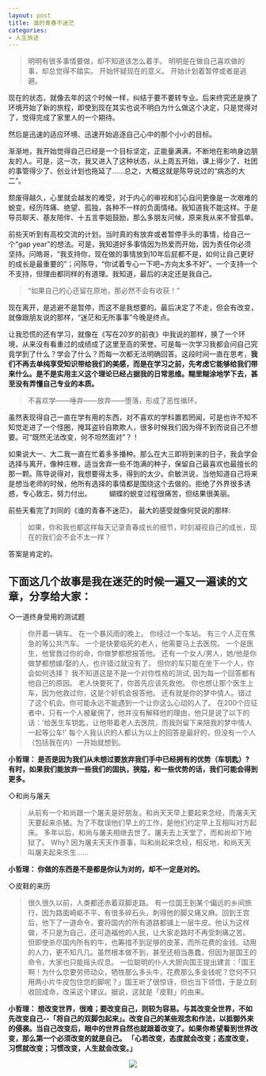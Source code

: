 ```yaml
---
layout: post
title: 谁的青春不迷茫
categories:
- 人生旅途
---
```

>明明有很多事情要做，却不知道该怎么着手。
明明是在做自己喜欢做的事，却总觉得不踏实。
开始怀疑现在的意义。
开始计划着暂停或者是逃避。

现在的状态，就像去年的这个时候一样，纠结于要不要转专业。后来终究还是换了环境开始了新的旅程，即使到现在其实也说不明白为什么做这个决定，只是觉得对了，觉得完成了家里人的一个期待。

然后是迅速的适应环境、迅速开始追逐自己心中的那个小小的目标。

渐渐地，我开始觉得自己已经是一个目标坚定，正能量满满，不断地在影响身边朋友的人。可是，这一次，我又进入了这种状态，从上周五开始，课上得少了、社团的事管得少了、创业计划也拖延了......总之，大概这就是陈导说过的“病态的大二”。

颓废得越久，心里就会越发的难受，对于内心的审视和扪心自问更像是一次艰难的蜕变，经历阵痛、绝望、孤独，各种不一样的负面情绪。我知道我不能这样。于是导员聊天、基友陪伴、十五言李姐鼓励，那么多朋友问候，原来我从来不曾孤单。

前些天听到有高校交流的计划，当时真的有放弃或者暂停手头的事情，给自己一个“gap year”的想法。可是，我知道好多事情因为热爱而开始，因为责任你必须坚持。问皓哥，“我支持你，现在做的事情放到10年后屁都不是，如何让自己更好的成长是最重要的”；问陈导，“你试着专心一下吧~方向太多不好”。一个支持一个不支持，但理由都同样的有道理。我知道，最后的决定还是我自己。

>“如果自己的心还留在原地，那必然不会有收获！”

现在离开，是逃避不是暂停，而这不是我想要的。最后决定了不走，但会有改变，就像跟朋友说的那样，“迷茫和无所事事”今晚是终点。

让我恐慌的还有学习，就像在《写在20岁的前夜》中我说的那样，换了一个环境，从来没有看重过的成绩成了这里至高的荣誉。可是每一次学习我都会问自己究竟学到了什么？学会了什么？而每一次都无法明确回答。这段时间一直在思考，**我们不再去单纯享受知识带给我们的美感，而是在学习之前，先考虑它能够给我们带来什么。是不是实用主义这个理论已经占据我的日常思维。糊里糊涂地学下去，甚至没有弄懂自己专业的本质。**

>不喜欢学——唾弃——放弃——堕落，形成了恶性循环。

虽然表现得自己一直在学有用的东西，对不喜欢的学科置若罔闻，可是也许不知不知觉走进了一个怪圈，掩耳盗铃自欺欺人，很多时候我们因为得不到而说自己不想要。可“既然无法改变，何不坦然面对”？！

如果说大一、大二我一直在忙着多多播种。那么在大三即将到来的日子，我会学会选择与离开，像种庄稼，适当舍弃一些不饱满的种子，保留自己最喜欢也最擅长的那一颗。陈导说得对，我想要得太多，得到的太少。俞敏洪说，当他知道自己将来是想当老师的时候，他所有选择的事情都是围绕这个去做的。拒绝了外界很多诱惑，专心致志，努力付出。
　　
蝴蝶的蜕变过程很痛苦，但结果很美丽。

前些天看完了刘同的《谁的青春不迷茫》， 最大的感受就像何炅说的那样:
>如果，你和我也都这样每天记录青春成长的细节，时刻凝视自己的成长，现在的我们会不会不太一样？

答案是肯定的。

下面这几个故事是我在迷茫的时候一遍又一遍读的文章，分享给大家：
---------
◇一道终身受用的测试题
> 你开着一辆车。
 在一个暴风雨的晚上。
 你经过一个车站。
有三个人正在焦急的等公共汽车。
一个是快要临死的老人，他需要马上去医院。
一个是医生，他曾救过你的命，你做梦都想报答他。
还有一个女人/男人，她/他是你做梦都想嫁/娶的人，也许错过就没有了。
但你的车只能在坐下一个人，你会如何选择？
我不知道这是不是一个对你性格的测试, 因为每一个回答都有他自己的原因。
老人快要死了，你首先应该先救他。
 你也想让那个医生上车，因为他救过你，这是个好机会报答他。
还有就是你的梦中情人。错过了这个机会。你可能永远不能遇到一个让你这么心动的人了。
在200个应征者中，只有一个人被雇佣了，他并没有解释他的理由，他只是说了以下的话：'给医生车钥匙，让他带着老人去医院，而我则留下来陪我的梦中情人一起等公车!'
 每个人我认识的人都认为以上的回答是最好的，但没有一个人（包括我在内）一开始就想到。

**小哲理： 
          是否是因为我们从未想过要放弃我们手中已经拥有的优势（车钥匙）? 
          有时，如果我们能放弃一些我们的固执，狭隘，和一些优势的话，我们可能会得到更多。**


◇和尚与屠夫 
>从前有一个和尚跟一个屠夫是好朋友。和尚天天早上要起来念经，而屠夫天天要起来杀猪。为了不耽误他们早上的工作，是他们约定早上互相叫对方起床。
多年以后，和尚与屠夫相继去世了。屠夫去上天堂了，而和尚却下地狱了。
 Why?
因为屠夫天天作善事，叫和尚起来念经，相反地，和尚天天叫屠夫起来杀生……

**小哲理：
           你做的东西是不是都是你认为对的，却不一定是对的。**


◇皮鞋的来历
>很久很久以前，人类都还赤着双脚走路。
有一位国王到某个偏远的乡间旅行，因为路面崎岖不平，有很多碎石头，刺得他的脚又痛又麻。回到王宫后，他下了一道命令，要将国内的所有道路都铺上一层牛皮。他认为这样做，不只是为自己，还可造福他的人民，让大家走路时不再受刺痛之苦。
但即使杀尽国内所有的牛，也筹措不到足够的皮革，而所花费的金钱、动用的人力，更不知凡几。虽然根本做不到，甚至还相当愚蠢，但因为是国王的命令，大家也只能摇头叹息。
一位聪明的仆人大胆向国王提出建言：「国王啊！为什么您要劳师动众，牺牲那么多头牛，花费那么多金钱呢？您何不只用两小片牛皮包住您的脚呢？」国王听了很惊讶，但也当下领悟，于是立刻收回成命，改采这个建议。据说，这就是「皮鞋」的由来。

**小哲理： 
          想改变世界，很难；要改变自己，则较为容易。与其改变全世界，不如先改变自己--「将自己的双脚包起来」。改变自己的某些观念和作法，以抵御外来的侵袭。当自己改变后，眼中的世界自然也就跟着改变了。如果你希望看到世界改变，那么第一个必须改变的就是自己。
        「心若改变，态度就会改变；态度改变，习惯就改变；习惯改变，人生就会改变。」**

<center><img src="http://i.imgur.com/v85NzKV.jpg"></center>